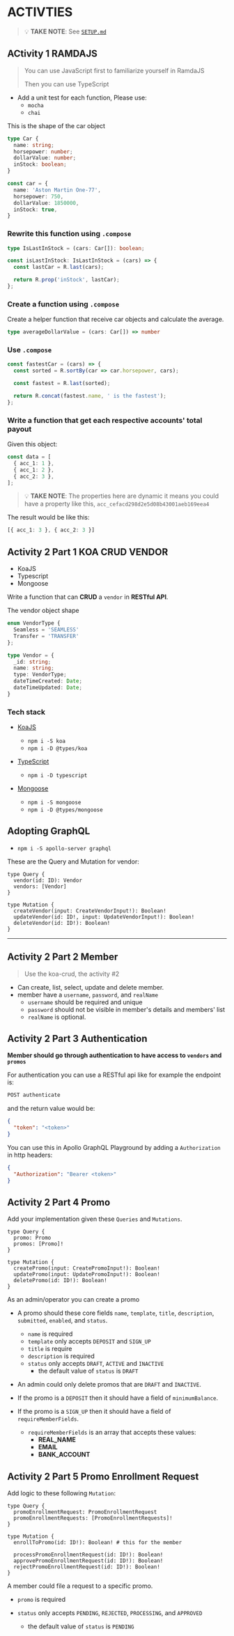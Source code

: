 # ACTIVTIES
> 💡 **TAKE NOTE**: See [`SETUP.md`](https://github.com/ralphcasipe1/onboarding/blob/main/SETUP.md)

## ACtivity 1 RAMDAJS 
> You can use JavaScript first to familiarize yourself in RamdaJS
> 
> Then you can use TypeScript

- Add a unit test for each function, Please use:
    - `mocha`
    - `chai`
    
This is the shape of the car object

```typescript
type Car {
  name: string;
  horsepower: number;
  dollarValue: number;
  inStock: boolean;
}

const car = {
  name: 'Aston Martin One-77',
  horsepower: 750,
  dollarValue: 1850000,
  inStock: true,
}
```

### Rewrite this function using `.compose`

```typescript
type IsLastInStock = (cars: Car[]): boolean;

const isLastInStock: IsLastInStock = (cars) => {
  const lastCar = R.last(cars);

  return R.prop('inStock', lastCar);
};
```

### Create a function using `.compose`

Create a helper function that receive car objects and calculate the average.

```typescript
type averageDollarValue = (cars: Car[]) => number
```

### Use `.compose`

```typescript
const fastestCar = (cars) => {
  const sorted = R.sortBy(car => car.horsepower, cars);

  const fastest = R.last(sorted);

  return R.concat(fastest.name, ' is the fastest');
};
```

### Write a function that get each respective accounts' total payout

Given this object:

``` typescript
const data = [
  { acc_1: 1 },
  { acc_1: 2 },
  { acc_2: 3 },
];
```

> 💡 **TAKE NOTE**: The properties here are dynamic it means you could have a property like this, `acc_cefacd298d2e5d08b43001aeb169eea4`

The result would be like this:

```typescript
[{ acc_1: 3 }, { acc_2: 3 }]
```

## Activity 2 Part 1 KOA CRUD VENDOR
- KoaJS
- Typescript
- Mongoose

Write a function that can **CRUD** a `vendor` in **RESTful API**.

The vendor object shape

```typescript
enum VendorType {
  Seamless = 'SEAMLESS'
  Transfer = 'TRANSFER'
};

type Vendor = {
  _id: string;
  name: string;
  type: VendorType;
  dateTimeCreated: Date;
  dateTimeUpdated: Date; 
}
```

### Tech stack
- [KoaJS](https://github.com/koajs/koa)
  - `npm i -S koa`
  - `npm i -D @types/koa`

- [TypeScript](https://www.typescriptlang.org/)
  - `npm i -D typescript`

- [Mongoose](https://github.com/Automattic/mongoose)
  - `npm i -S mongoose`
  - `npm i -D @types/mongoose`

## Adopting GraphQL
- `npm i -S apollo-server graphql`

These are the Query and Mutation for vendor:
```gql
type Query {
  vendor(id: ID): Vendor
  vendors: [Vendor]
}

type Mutation {
  createVendor(input: CreateVendorInput!): Boolean!
  updateVendor(id: ID!, input: UpdateVendorInput!): Boolean!
  deleteVendor(id: ID!): Boolean!
}
```

____________

## Activity 2 Part 2 Member
> Use the koa-crud, the activity #2

- Can create, list, select, update and delete member.
- member have a `username`, `password`, and `realName`
    - `username` should be required and unique
    - `password` should not be visible in member's details and members' list
    - `realName` is optional.

## Activity 2 Part 3 Authentication
**Member should go through authentication to have access to `vendors` and `promos`**

For authentication you can use a RESTful api like for example the endpoint is:

```bash
POST authenticate
```

and the return value would be:

```json
{
  "token": "<token>"
}
```

You can use this in Apollo GraphQL Playground by adding a `Authorization` in http headers:
```json
{
  "Authorization": "Bearer <token>"
}
```
## Activity 2 Part 4 Promo

Add your implementation given these `Queries` and `Mutations`.
```gql
type Query {
  promo: Promo
  promos: [Promo]!
}

type Mutation {
  createPromo(input: CreatePromoInput!): Boolean!
  updatePromo(input: UpdatePromoInput!): Boolean!
  deletePromo(id: ID!): Boolean!
}
```

As an admin/operator you can create a promo

- A promo should these core fields `name`, `template`, `title`, `description`, `submitted`, `enabled`, and `status`.
    - `name` is required
    - `template` only accepts `DEPOSIT` and `SIGN_UP`
    - `title` is require
    - `description` is required
    - `status` only accepts `DRAFT`, `ACTIVE` and `INACTIVE`
        - the default value of `status` is `DRAFT`
- An admin could only delete promos that are `DRAFT` and `INACTIVE`.

- If the promo is a `DEPOSIT` then it should have a field of `minimumBalance`.

- If the promo is a `SIGN_UP` then it should have a field of `requireMemberFields`.
    - `requireMemberFields` is an array that accepts these values:
        - **REAL_NAME**
        - **EMAIL**
        - **BANK_ACCOUNT**

## Activity 2 Part 5 Promo Enrollment Request
Add logic to these following `Mutation`:

```gql
type Query {
  promoEnrollmentRequest: PromoEnrollmentRequest
  promoEnrollmentRequests: [PromoEnrollmentRequests]!
}

type Mutation {
  enrollToPromo(id: ID!): Boolean! # this for the member

  processPromoEnrollmentRequest(id: ID!): Boolean!
  approvePromoEnrollmentRequest(id: ID!): Boolean!
  rejectPromoEnrollmentRequest(id: ID!): Boolean!
}
```

A member could file a request to a specific promo.
- `promo` is required

- `status` only accepts `PENDING`, `REJECTED`, `PROCESSING`, and `APPROVED`
    - the default value of `status` is `PENDING`